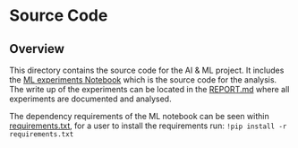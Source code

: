 # Source Code

## Overview
This directory contains the source code for the AI & ML project. It includes the [ML experiments Notebook](../src/ML_experiments.ipynb) which is the source code for the analysis. The write up of the experiments can be located in the [REPORT.md](../REPORT.md) where all experiments are documented and analysed.

The dependency requirements of the ML notebook can be seen within [requirements.txt](../src/requirements.txt), for a user to install the requirements run: `!pip install -r requirements.txt`

